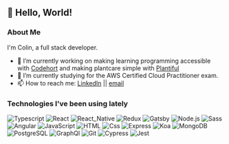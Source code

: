 ## 👋 Hello, World!  

### About Me

I'm Colin, a full stack developer.

- 🔭 I’m currently working on making learning programming accessible with [Codehort](https://codehort-client.herokuapp.com/) and making plantcare simple with [Plantiful](https://github.com/cjb0s/plantiful)
- 🌱 I’m currently studying for the AWS Certified Cloud Practitioner exam.
- 📫 How to reach me: [LinkedIn](https://www.linkedin.com/in/colin-bellamy-473226187/) || [email](mailto:colin.j.bellamy@gmail.com)

### Technologies I've been using lately

<div>
  <img alt="Typescript" src="https://img.shields.io/badge/Typescript-3178C6?logo=Typescript&logoColor=white&style=for-the-badge" />
  <img alt="React" src="https://img.shields.io/badge/React-61DAFB?logo=React&logoColor=white&style=for-the-badge" />
  <img alt="React_Native" src="https://img.shields.io/badge/React_Native-20232A?logo=React&logoColor=61DAFB&style=for-the-badge" />
  <img alt="Redux" src="https://img.shields.io/badge/redux-764ABC?logo=Redux&logoColor=white&style=for-the-badge" />
  <img alt="Gatsby" src="https://img.shields.io/badge/Gatsby-663399?logo=Gatsby&logoColor=white&style=for-the-badge" />
  <img alt="Node.js" src="https://img.shields.io/badge/nodejs-339933?logo=Node.js&logoColor=white&style=for-the-badge" />
  <img alt="Sass" src="https://img.shields.io/badge/Sass-CC6699?logo=Sass&logoColor=white&style=for-the-badge" />
  <img alt="Angular" src="https://img.shields.io/badge/Angular-DD0031?logo=Angular&logoColor=white&style=for-the-badge" />  
  <img alt="JavaScript" src="https://img.shields.io/badge/JavaScript-F7DF1E?logo=JavaScript&logoColor=white&style=for-the-badge" />
  <img alt="HTML" src="https://img.shields.io/badge/HTML-E34F26?logo=HTML5&logoColor=white&style=for-the-badge" />
  <img alt="Css" src="https://img.shields.io/badge/CSS-1572B6?logo=CSS3&logoColor=white&style=for-the-badge" />
  <img alt="Express" src="https://img.shields.io/badge/express-000000?logo=Express&logoColor=white&style=for-the-badge" />
  <img alt="Koa" src="https://img.shields.io/badge/Koa-33333d?logo=Koa&logoColor=white&style=for-the-badge" />
  <img alt="MongoDB" src="https://img.shields.io/badge/MongoDB-47A248?logo=mongoDB&logoColor=white&style=for-the-badge" />
  <img alt="PostgreSQL" src="https://img.shields.io/badge/postgresql-4169E1?logo=PostgreSQL&logoColor=white&style=for-the-badge" />
  <img alt="GraphQl" src="https://img.shields.io/badge/GraphQL-E10098?logo=GraphQL&logoColor=white&style=for-the-badge" />
  <img alt="Git" src="https://img.shields.io/badge/git-F05032?logo=Git&logoColor=white&style=for-the-badge" />
  <img alt="Cypress" src="https://img.shields.io/badge/cypress-17202C?logo=Cypress&logoColor=white&style=for-the-badge" />
  <img alt="Jest" src="https://img.shields.io/badge/jest-C21325?logo=Jest&logoColor=white&style=for-the-badge" />
</div>


